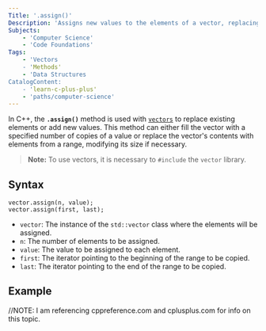 ```yaml
---
Title: '.assign()'
Description: 'Assigns new values to the elements of a vector, replacing its current contents.'
Subjects:
    - 'Computer Science'
    - 'Code Foundations'
Tags:
    - 'Vectors
    - 'Methods'
    - 'Data Structures
CatalogContent:
    - 'learn-c-plus-plus'
    - 'paths/computer-science'
---
```


In C++, the **`.assign()`** method is used with [`vectors`](https://www.codecademy.com/resources/docs/cpp/vectors) to replace existing elements or add new values. This method can either fill the vector with a specified number of copies of a value or replace the vector's contents with elements from a range, modifying its size if necessary.

> **Note:** To use vectors, it is necessary to `#include` the `vector` library.

## Syntax

```pseudo
vector.assign(n, value);
vector.assign(first, last);
```

- `vector`: The instance of the `std::vector` class where the elements will be assigned.
- `n`: The number of elements to be assigned.
- `value`: The value to be assigned to each element.
- `first`: The iterator pointing to the beginning of the range to be copied.
- `last`: The iterator pointing to the end of the range to be copied.

## Example


//NOTE: I am referencing cppreference.com and cplusplus.com for info on this topic.